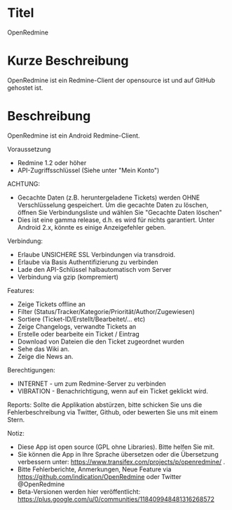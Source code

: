 Titel
===========
OpenRedmine

Kurze Beschreibung
===========
OpenRedmine ist ein Redmine-Client der opensource ist und auf GitHub gehostet ist.

Beschreibung
==========
OpenRedmine ist ein Android Redmine-Client.

Voraussetzung
* Redmine 1.2 oder höher
* API-Zugriffsschlüssel (Siehe unter "Mein Konto")

ACHTUNG:
* Gecachte Daten (z.B. heruntergeladene Tickets) werden OHNE Verschlüsselung gespeichert. Um die gecachte Daten zu löschen, öffnen Sie Verbindungsliste und wählen Sie "Gecachte Daten löschen" 
* Dies ist eine gamma release, d.h. es wird für nichts garantiert. Unter Android 2.x, könnte es einige Anzeigefehler geben.

Verbindung:
* Erlaube UNSICHERE SSL Verbindungen via transdroid.
* Erlaube via Basis Authentifizierung zu verbinden
* Lade den API-Schlüssel halbautomatisch vom Server
* Verbindung via gzip (kompremiert)

Features:
* Zeige Tickets offline an
* Filter (Status/Tracker/Kategorie/Priorität/Author/Zugewiesen)
* Sortiere (Ticket-ID/Erstellt/Bearbeitet/... etc)
* Zeige Changelogs, verwandte Tickets an
* Erstelle oder bearbeite ein Ticket / Eintrag
* Download von Dateien die den Ticket zugeordnet wurden
* Sehe das Wiki an.
* Zeige die News an.

Berechtigungen:
* INTERNET - um zum Redmine-Server zu verbinden
* VIBRATION - Benachrichtigung, wenn auf ein Ticket geklickt wird.

Reports:
Sollte die Applikation abstürzen, bitte schicken Sie uns die Fehlerbeschreibung via Twitter, Github, oder bewerten Sie uns mit einem Stern.

Notiz:
* Diese App ist open source (GPL ohne Libraries). Bitte helfen Sie mit.
* Sie können die App in Ihre Sprache übersetzen oder die Übersetzung verbessern unter: https://www.transifex.com/projects/p/openredmine/ .
* Bitte Fehlerberichte, Anmerkungen, Neue Feature via https://github.com/indication/OpenRedmine oder Twitter @OpenRedmine
* Beta-Versionen werden hier veröffentlicht: https://plus.google.com/u/0/communities/118409948481316268572